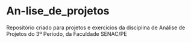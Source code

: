 # An-lise_de_projetos
Repositório criado para projetos e exercícios da disciplina de Análise de Projetos do 3º Período, da Faculdade SENAC/PE
